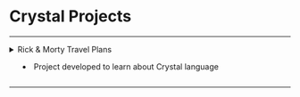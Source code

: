 # Crystal Projects


<hr>
<details>
  <summary> Rick & Morty Travel Plans

   - Project developed to learn about Crystal language

  </summary>
  <a href=https://github.com/gabrielraeder/crystal_projects/tree/main/travel_plans>🔗 travel_plans</a>
</details>
<hr>
